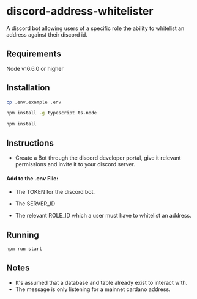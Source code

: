# discord-address-whitelister

A discord bot allowing users of a specific role the ability to whitelist an address against their discord id.

## Requirements

Node v16.6.0 or higher
## Installation

```bash
cp .env.example .env
```

```bash
npm install -g typescript ts-node
```

```bash
npm install
```

## Instructions

- Create a Bot through the discord developer portal, give it relevant permissions and invite it to your discord server.

#### Add to the .env File:

- The TOKEN for the discord bot.

- The SERVER_ID

- The relevant ROLE_ID which a user must have to whitelist an address.

## Running

```bash
npm run start
```

## Notes

- It's assumed that a database and table already exist to interact with.
- The message is only listening for a mainnet cardano address.